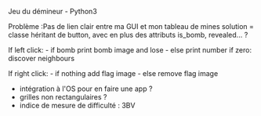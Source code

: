Jeu du démineur - Python3

Problème :Pas de lien clair entre ma GUI et mon tableau de mines
solution = classe héritant de button, avec en plus des attributs is_bomb, revealed... ?

If left click:
	- if bomb
		print bomb image and lose
	- else
		print number
		if zero:
			discover neighbours

If right click:
	- if nothing
		add flag image
	- else
		remove flag image






- intégration à l'OS pour en faire une app ?
- grilles non rectangulaires ?
- indice de mesure de difficulté : 3BV


